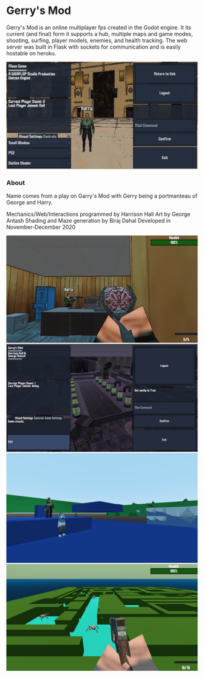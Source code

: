 # Gerry's Mod
Gerry's Mod is an online multiplayer fps created in the Godot engine.
It its current (and final) form it supports a hub, multiple maps and game modes,
shooting, surfing, player models, enemies, and health tracking. The web server
was built in Flask with sockets for communication and is easily hostable on 
heroku. 

![hub](other/media/hub.png)

### About
Name comes from a play on Garry's Mod with Gerry being a portmanteau of
George and Harry.

Mechanics/Web/Interactions programmed by Harrison Hall
Art by George Antash
Shading and Maze generation by Biraj Dahal
Developed in November-December 2020

![officemap_multiplayer](other/media/officemap_multiplayer.png)
![monkey_labs](other/media/monkey_labs.png)
![debugmap](other/media/debugmap_multiplayer.png)
![maze](other/media/maze_multiplayer.png)
